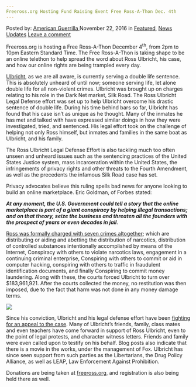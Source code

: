```yaml
---
Freeross.org Hosting Fund Raising Event Free Ross-A-Thon Dec. 4th
---
```

<article class="post-listing post-16515 post type-post status-publish format-standard has-post-thumbnail hentry 
    <div class="post-inner">
        <span>Posted by: <a href="https://www.deepdotweb.com/author/americanguerrilla/" title="">American Guerrilla </a></span>
    <span>November 22, 2016</span>
    <span>in <a href="https://www.deepdotweb.com/category/deepdot-news/" rel="category tag">Featured</a>, <a href="https://www.deepdotweb.com/category/news-updates/" rel="category tag">News Updates</a></span>
    <span><a href="https://www.deepdotweb.com/2016/11/22/freeross-org-hosting-fund-raising-event-free-ross-a-thon/#respond">Leave a comment</a></span>
    </p>
    <div class="clear"></div>
    <div class="entry">
    <p>Freeross.org is hosting a Free Ross-A-Thon December 4<sup>th</sup>, from 2pm to 10pm Eastern Standard Time. The Free Ross-A-Thon is taking shape to be an online telethon to help spread the word about Ross Ulbricht, his case, and how our online rights are being trampled every day.</p>
    <p><a href="https://www.deepdotweb.com/2014/02/05/ross-ulbricht-indicted-for-silk-road-narcotics-trafficking-hacking/">Ulbricht</a>, as we are all aware, is currently serving a double life sentence. This is absolutely unheard of until now; someone serving life, let alone double life for all non-violent crimes. Ulbricht was brought up on charges relating to his role in the Dark Net market, Silk Road. The Ross Ulbricht Legal Defense effort was set up to help Ulbricht overcome his drastic sentence of double life. During his time behind bars so far, Ulbricht has found that his case isn’t as unique as he thought. Many of the inmates he has met and talked with have expressed similar doings in how they were investigated, tried, and sentenced. His legal effort took on the challenge of helping not only Ross himself, but inmates and families in the same boat as Ulbricht, and his family.</p>
    <p>The Ross Ulbricht Legal Defense Effort is also tackling much too often unseen and unheard issues such as the sentencing practices of the United States Justice system, mass incarceration within the United States, the infringements of privacy rights and other threats to the Fourth Amendment, as well as the precedents the infamous Silk Road case has set.</p>
    <p>Privacy advocates believe this ruling spells bad news for anyone looking to build an online marketplace. Eric Goldman, of Forbes stated:</p>
    <p><strong><em>At any moment, the U.S. Government could tell a story that the online marketplace is part of a giant conspiracy by helping illegal transactions; and on that theory, seize the business and threaten all the founders with the prospect of years or even decades in jail</em></strong>.</p>
    <p><a href="https://www.deepdotweb.com/2015/05/30/silk-road-admin-ross-ulbricht-dpr-sentenced-to-life-in-prison/">Ross was formally charged with seven crimes altogether</a>; which are distributing or aiding and abetting the distribution of narcotics, distribution of controlled substances intentionally accomplished by means of the Internet, Conspiracy with others to violate narcotics laws, engagement in a continuing criminal enterprise, Conspiring with others to commit or aid in computer hacking, conspiring with others to traffic in fraudulent identification documents, and finally Conspiring to commit money laundering. Along with these, the courts forced Ulbricht to turn over $183,961,921. After the courts collected the money, no restitution was then imposed, due to the fact that harm was not done in any money damage terms.</p>
    <p><img class="wp-image-16516 aligncenter" src="/imgs/2016/11/word-image-10.jpeg" /></p>
    <p>Since his conviction, Ulbricht and his legal defense effort have been <a href="https://www.deepdotweb.com/2016/01/23/ross-ulbrichts-defense-focuses-on-corrupt-federal-agents-in-appeal/">fighting for an appeal to the case</a>. Many of Ulbricht’s friends, family, class mates and even teachers have come forward in support of Ross Ulbricht, even to the point of legal protests, and character witness letters. Friends and family were even called upon to testify on his behalf. Blog posts also indicate that there is a movie in the works, under the management of Fox. Ulbricht has since seen support from such parties as the Libertarians, the Drug Policy Alliance, as well as LEAP, Law Enforcement Against Prohibition.</p>
    <p>Donations are being taken at <a href="https://freeross.org/free-ross-a-thon-registration/">freeross.org</a>, and registration is also being held there as well.</p>
    </div>
    <span style="display:none" class="updated">2016-11-22</span>
    <div style="display:none" class="vcard author" itemprop="author" itemscope itemtype="http://schema.org/Person"><strong class="fn" itemprop="name"><a href="https://www.deepdotweb.com/author/americanguerrilla/" title="Posts by American Guerrilla" rel="author">American Guerrilla</a></strong></div>
    </div>
</article>


